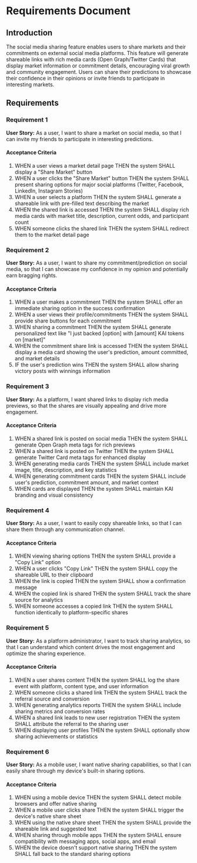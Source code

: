 # Requirements Document

## Introduction

The social media sharing feature enables users to share markets and their commitments on external social media platforms. This feature will generate shareable links with rich media cards (Open Graph/Twitter Cards) that display market information or commitment details, encouraging viral growth and community engagement. Users can share their predictions to showcase their confidence in their opinions or invite friends to participate in interesting markets.

## Requirements

### Requirement 1

**User Story:** As a user, I want to share a market on social media, so that I can invite my friends to participate in interesting predictions.

#### Acceptance Criteria

1. WHEN a user views a market detail page THEN the system SHALL display a "Share Market" button
2. WHEN a user clicks the "Share Market" button THEN the system SHALL present sharing options for major social platforms (Twitter, Facebook, LinkedIn, Instagram Stories)
3. WHEN a user selects a platform THEN the system SHALL generate a shareable link with pre-filled text describing the market
4. WHEN the shared link is accessed THEN the system SHALL display rich media cards with market title, description, current odds, and participant count
5. WHEN someone clicks the shared link THEN the system SHALL redirect them to the market detail page

### Requirement 2

**User Story:** As a user, I want to share my commitment/prediction on social media, so that I can showcase my confidence in my opinion and potentially earn bragging rights.

#### Acceptance Criteria

1. WHEN a user makes a commitment THEN the system SHALL offer an immediate sharing option in the success confirmation
2. WHEN a user views their profile/commitments THEN the system SHALL provide share buttons for each commitment
3. WHEN sharing a commitment THEN the system SHALL generate personalized text like "I just backed [option] with [amount] KAI tokens on [market]"
4. WHEN the commitment share link is accessed THEN the system SHALL display a media card showing the user's prediction, amount committed, and market details
5. IF the user's prediction wins THEN the system SHALL allow sharing victory posts with winnings information

### Requirement 3

**User Story:** As a platform, I want shared links to display rich media previews, so that the shares are visually appealing and drive more engagement.

#### Acceptance Criteria

1. WHEN a shared link is posted on social media THEN the system SHALL generate Open Graph meta tags for rich previews
2. WHEN a shared link is posted on Twitter THEN the system SHALL generate Twitter Card meta tags for enhanced display
3. WHEN generating media cards THEN the system SHALL include market image, title, description, and key statistics
4. WHEN generating commitment cards THEN the system SHALL include user's prediction, commitment amount, and market context
5. WHEN cards are displayed THEN the system SHALL maintain KAI branding and visual consistency

### Requirement 4

**User Story:** As a user, I want to easily copy shareable links, so that I can share them through any communication channel.

#### Acceptance Criteria

1. WHEN viewing sharing options THEN the system SHALL provide a "Copy Link" option
2. WHEN a user clicks "Copy Link" THEN the system SHALL copy the shareable URL to their clipboard
3. WHEN the link is copied THEN the system SHALL show a confirmation message
4. WHEN the copied link is shared THEN the system SHALL track the share source for analytics
5. WHEN someone accesses a copied link THEN the system SHALL function identically to platform-specific shares

### Requirement 5

**User Story:** As a platform administrator, I want to track sharing analytics, so that I can understand which content drives the most engagement and optimize the sharing experience.

#### Acceptance Criteria

1. WHEN a user shares content THEN the system SHALL log the share event with platform, content type, and user information
2. WHEN someone clicks a shared link THEN the system SHALL track the referral source and conversion
3. WHEN generating analytics reports THEN the system SHALL include sharing metrics and conversion rates
4. WHEN a shared link leads to new user registration THEN the system SHALL attribute the referral to the sharing user
5. WHEN displaying user profiles THEN the system SHALL optionally show sharing achievements or statistics

### Requirement 6

**User Story:** As a mobile user, I want native sharing capabilities, so that I can easily share through my device's built-in sharing options.

#### Acceptance Criteria

1. WHEN using a mobile device THEN the system SHALL detect mobile browsers and offer native sharing
2. WHEN a mobile user clicks share THEN the system SHALL trigger the device's native share sheet
3. WHEN using the native share sheet THEN the system SHALL provide the shareable link and suggested text
4. WHEN sharing through mobile apps THEN the system SHALL ensure compatibility with messaging apps, social apps, and email
5. WHEN the device doesn't support native sharing THEN the system SHALL fall back to the standard sharing options